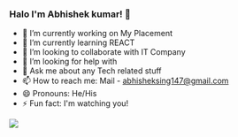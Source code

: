 ### Halo I'm Abhishek kumar! 👋


- 🔭 I’m currently working on My Placement
- 🌱 I’m currently learning REACT
- 👯 I’m looking to collaborate with IT Company 
- 🤔 I’m looking for help with 
- 💬 Ask me about any Tech related stuff 
- 📫 How to reach me: Mail - abhisheksing147@gmail.com
- 😄 Pronouns: He/His
- ⚡ Fun fact: I'm watching you!

<img src="https://github-readme-stats.vercel.app/api?username=Abhi1o&&show_icons=true&title_color=ffffff&icon_color=f50250&text_color=10eaae&bg_color=010409&">
